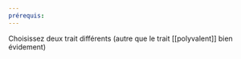 ```yaml
---
prérequis:
---
```

Choisissez deux trait différents (autre que le trait [[polyvalent]] bien évidement)